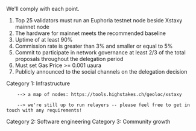 We'll comply with each point.

1. Top 25 validators must run an Euphoria testnet node beside Xstaxy mainnet node
2. The hardware for mainnet meets the recommended baseline
3. Uptime of at least 90%
4. Commission rate is greater than 3% and smaller or equal to 5%
5. Commit to participate in network governance at least 2/3 of the total proposals throughout the delegation period
6. Must set Gas Price >= 0.001 uaura
7. Publicly announced to the social channels on the delegation decision

Category 1: Infrastructure

        --> a map of nodes: https://tools.highstakes.ch/geoloc/xstaxy

        --> we're still up to run relayers -- please feel free to get in touch with any requirements!

Category 2: Software engineering
Category 3: Community growth
